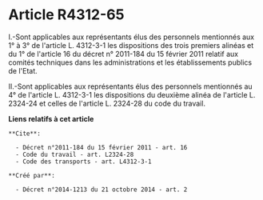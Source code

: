 # Article R4312-65

I.-Sont applicables aux représentants élus des personnels mentionnés aux 1° à 3° de l'article L. 4312-3-1 les dispositions
des trois premiers alinéas et du 1° de l'article 16 du décret n° 2011-184 du 15 février 2011 relatif aux comités techniques
dans les administrations et les établissements publics de l'Etat. 

II.-Sont applicables aux représentants élus des personnels mentionnés au 4° de l'article L. 4312-3-1 les dispositions du
deuxième alinéa de l'article L. 2324-24 et celles de l'article L. 2324-28 du code du travail.

**Liens relatifs à cet article**

	**Cite**:

	  - Décret n°2011-184 du 15 février 2011 - art. 16
	  - Code du travail - art. L2324-28
	  - Code des transports - art. L4312-3-1

	**Créé par**:

	  - Décret n°2014-1213 du 21 octobre 2014 - art. 2
